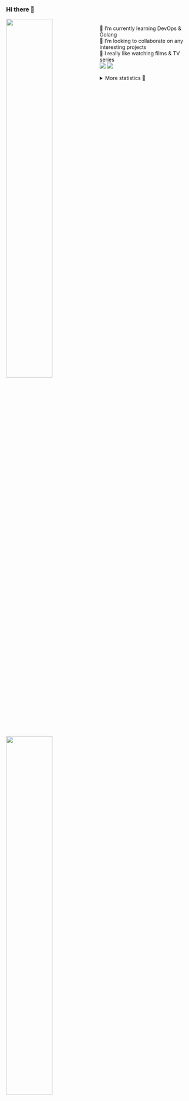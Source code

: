 ### Hi there 👋


[<img align="left" width="50%" src="https://github-readme-stats.vercel.app/api?username=rufusnufus&hide=issues&show_icons=true&count_private=true&theme=transparent&title_color=FF6F40&text_color=FBF9F8&icon_color=F48242&hide_border=true&hide_title=true#gh-dark-mode-only">](https://metrics.lecoq.io/rufusnufus#gh-dark-mode-only)
[<img align="left" width="50%" src="https://github-readme-stats.vercel.app/api?username=rufusnufus&hide=issues&show_icons=true&count_private=true&theme=transparent&title_color=FF6533&text_color=4D4644&icon_color=FF8038&hide_border=true&hide_title=true#gh-light-mode-only">](https://metrics.lecoq.io/rufusnufus#gh-light-mode-only)

<p>
  <br>
  🌱 I’m currently learning DevOps & Golang</br>
  👯 I’m looking to collaborate on any interesting projects</br>
  🎥 I really like watching films & TV series</br>
  <a href="https://linkedin.com/in/rufusnufus"><img src="https://img.shields.io/badge/linkedin-0077B5.svg?style=for-the-badge&logo=linkedin&logoColor=white"/></a>
  <a href="https://t.me/rufusnufus"><img src="https://img.shields.io/badge/-telegram-black?style=for-the-badge&color=blue&logo=telegram"/></a>
</p>

<p text-align="left">
<details>
  <summary>More statistics 👀</summary><br/>

<!--START_SECTION:waka-->
![Code Time](http://img.shields.io/badge/Code%20Time-764%20hrs%2047%20mins-blue)

![Profile Views](http://img.shields.io/badge/Profile%20Views-4-blue)

**I'm an Early 🐤** 

```text
🌞 Morning                6592 commits        █████░░░░░░░░░░░░░░░░░░░░   20.66 % 
🌆 Daytime                18667 commits       ███████████████░░░░░░░░░░   58.51 % 
🌃 Evening                5955 commits        █████░░░░░░░░░░░░░░░░░░░░   18.67 % 
🌙 Night                  689 commits         █░░░░░░░░░░░░░░░░░░░░░░░░   02.16 % 
```
📅 **I'm Most Productive on Wednesday** 

```text
Monday                   6424 commits        █████░░░░░░░░░░░░░░░░░░░░   20.14 % 
Tuesday                  5489 commits        ████░░░░░░░░░░░░░░░░░░░░░   17.21 % 
Wednesday                7082 commits        ██████░░░░░░░░░░░░░░░░░░░   22.20 % 
Thursday                 5819 commits        █████░░░░░░░░░░░░░░░░░░░░   18.24 % 
Friday                   5746 commits        █████░░░░░░░░░░░░░░░░░░░░   18.01 % 
Saturday                 761 commits         █░░░░░░░░░░░░░░░░░░░░░░░░   02.39 % 
Sunday                   582 commits         ░░░░░░░░░░░░░░░░░░░░░░░░░   01.82 % 
```


📊 **This Week I Spent My Time On** 

```text
💬 Programming Languages: 
No Activity Tracked This Week

🔥 Editors: 
No Activity Tracked This Week
```

**I Mostly Code in Go** 

```text
Go                       19 repos            █████░░░░░░░░░░░░░░░░░░░░   19.00 % 
Python                   15 repos            ████░░░░░░░░░░░░░░░░░░░░░   15.00 % 
Smarty                   5 repos             █░░░░░░░░░░░░░░░░░░░░░░░░   05.00 % 
Shell                    4 repos             █░░░░░░░░░░░░░░░░░░░░░░░░   04.00 % 
Kotlin                   3 repos             █░░░░░░░░░░░░░░░░░░░░░░░░   03.00 % 
```




 Last Updated on 14/06/2024 00:57:18 UTC
<!--END_SECTION:waka-->

</details>
</p>
